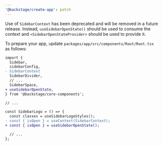 ```yaml
---
'@backstage/create-app': patch
---
```


Use of `SidebarContext` has been deprecated and will be removed in a future release. Instead, `useSidebarOpenState()` should be used to consume the context and `<SidebarOpenStateProvider>` should be used to provide it.

To prepare your app, update `packages/app/src/components/Root/Root.tsx` as follows:

```diff
import {
  Sidebar,
  sidebarConfig,
- SidebarContext
  SidebarDivider,
  // ...
  SidebarSpace,
+ useSidebarOpenState,
} from '@backstage/core-components';

// ...

const SidebarLogo = () => {
  const classes = useSidebarLogoStyles();
- const { isOpen } = useContext(SidebarContext);
+ const { isOpen } = useSidebarOpenState();

  // ...
};
```
